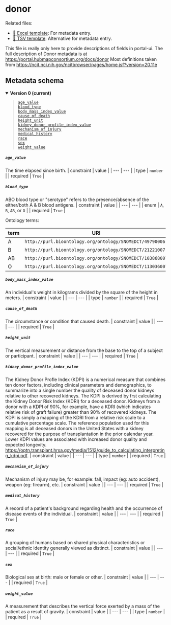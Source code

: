 # donor

Related files:

- [📝 Excel template](https://raw.githubusercontent.com/hubmapconsortium/ingest-validation-tools/master/docs/donor/donor.xlsx): For metadata entry.
- [📝 TSV template](https://raw.githubusercontent.com/hubmapconsortium/ingest-validation-tools/master/docs/donor/donor.tsv): Alternative for metadata entry.

This file is really only here to provide descriptions of fields in portal-ui. The full description of Donor metadata is at https://portal.hubmapconsortium.org/docs/donor
Most definitions taken from https://ncit.nci.nih.gov/ncitbrowser/pages/home.jsf?version=20.11e



## Metadata schema


<details open="true"><summary><b>Version 0 (current)</b></summary>

<blockquote>

[`age_value`](#age_value)<br>
[`blood_type`](#blood_type)<br>
[`body_mass_index_value`](#body_mass_index_value)<br>
[`cause_of_death`](#cause_of_death)<br>
[`height_unit`](#height_unit)<br>
[`kidney_donor_profile_index_value`](#kidney_donor_profile_index_value)<br>
[`mechanism_of_injury`](#mechanism_of_injury)<br>
[`medical_history`](#medical_history)<br>
[`race`](#race)<br>
[`sex`](#sex)<br>
[`weight_value`](#weight_value)<br>

</blockquote>

##### `age_value`
The time elapsed since birth.
| constraint | value |
| --- | --- |
| type | `number` |
| required | `True` |

##### `blood_type`
ABO blood type or "serotype" refers to the presence/absence of the either/both A & B blood antigens.
| constraint | value |
| --- | --- |
| enum | `A`, `B`, `AB`, or `O` |
| required | `True` |

Ontology terms:

| term | URI |
| --- | --- |
| A | `http://purl.bioontology.org/ontology/SNOMEDCT/49790006` |
| B | `http://purl.bioontology.org/ontology/SNOMEDCT/21221007` |
| AB | `http://purl.bioontology.org/ontology/SNOMEDCT/103868007` |
| O | `http://purl.bioontology.org/ontology/SNOMEDCT/113036007` |

##### `body_mass_index_value`
An individual's weight in kilograms divided by the square of the height in meters.
| constraint | value |
| --- | --- |
| type | `number` |
| required | `True` |

##### `cause_of_death`
The circumstance or condition that caused death.
| constraint | value |
| --- | --- |
| required | `True` |

##### `height_unit`
The vertical measurement or distance from the base to the top of a subject or participant.
| constraint | value |
| --- | --- |
| required | `True` |

##### `kidney_donor_profile_index_value`
The Kidney Donor Profle Index (KDPI) is a numerical measure that combines ten donor factors, including clinical parameters and demographics, to summarize into a single number the quality of deceased donor kidneys relative to other recovered kidneys. The KDPI is derived by frst calculating the Kidney Donor Risk Index (KDRI) for a deceased donor. Kidneys from a donor with a KDPI of 90%, for example, have a KDRI (which indicates relative risk of graft failure) greater than 90% of recovered kidneys. The KDPI is simply a mapping of the KDRI from a relative risk scale to a cumulative percentage scale. The reference population used for this mapping is all deceased donors in the United States  with a kidney recovered for the purpose of transplantation in the prior calendar year.  Lower KDPI values are associated with increased donor quality and expected longevity. https://optn.transplant.hrsa.gov/media/1512/guide_to_calculating_interpreting_kdpi.pdf.
| constraint | value |
| --- | --- |
| type | `number` |
| required | `True` |

##### `mechanism_of_injury`
Mechanism of injury may be, for example: fall, impact (eg: auto accident), weapon (eg: firearm), etc.
| constraint | value |
| --- | --- |
| required | `True` |

##### `medical_history`
A record of a patient's background regarding health and the occurrence of disease events of the individual.
| constraint | value |
| --- | --- |
| required | `True` |

##### `race`
A grouping of humans based on shared physical characteristics or social/ethnic identity generally viewed as distinct.
| constraint | value |
| --- | --- |
| required | `True` |

##### `sex`
Biological sex at birth: male or female or other.
| constraint | value |
| --- | --- |
| required | `True` |

##### `weight_value`
A measurement that describes the vertical force exerted by a mass of the patient as a result of gravity.
| constraint | value |
| --- | --- |
| type | `number` |
| required | `True` |

</details>

